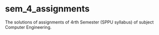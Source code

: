 # sem_4_assignments
The solutions of assignments of 4rth Semester (SPPU syllabus) of subject Computer Engineering.
